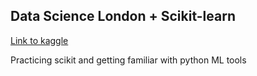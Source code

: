## Data Science London + Scikit-learn

[Link to kaggle](http://www.kaggle.com/c/data-science-london-scikit-learn/)

Practicing scikit and getting familiar with python ML tools
